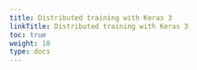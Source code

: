 ```yaml
---
title: Distributed training with Keras 3
linkTitle: Distributed training with Keras 3
toc: true
weight: 18
type: docs
---
```

